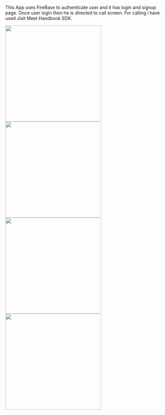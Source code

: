 This App uses FireBase to authenticate user and it has login and signup page. Once user login then he is directed to call screen. For calling i have used Jisit Meet Handbook SDK.





<img src="https://i.imgur.com/9nWBDlN.jpg" width="300">   <img src="https://i.imgur.com/jgAjFyr.jpg" width="300">  
<img src="https://i.imgur.com/toCQGxn.jpg" width="300">   <img src="https://i.imgur.com/WLlSU5q.jpg" width="300"> 
